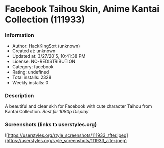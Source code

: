 # Facebook Taihou Skin, Anime Kantai Collection (111933)

### Information
- Author: HackKingSoft (unknown)
- Created at: unknown
- Updated at: 3/27/2015, 10:41:38 PM
- License: NO-REDISTRIBUTION
- Category: facebook
- Rating: undefined
- Total installs: 2328
- Weekly installs: 0


### Description
A beautiful and clear skin for Facebook with cute character Taihou from Kantai Collection. *Best for 1080p Display*


### Screenshots (links to userstyles.org)
![https://userstyles.org/style_screenshots/111933_after.jpeg](https://userstyles.org/style_screenshots/111933_after.jpeg)


